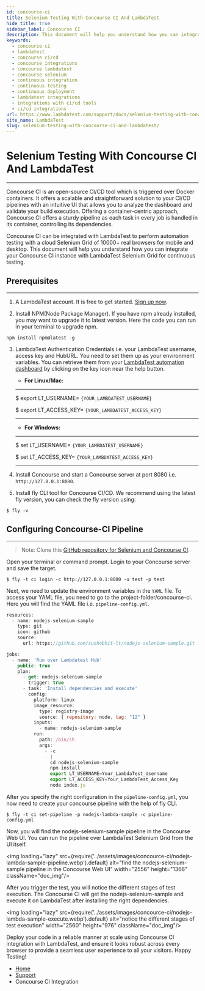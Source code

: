 ```yaml
---
id: concource-ci
title: Selenium Testing With Concourse CI And LambdaTest
hide_title: true
sidebar_label: Concourse CI
description: This document will help you understand how you can integrate your Concourse CI instance with cloud Selenium Grid for continuous testing.
keywords:
  - concourse ci
  - lambdatest
  - concourse ci/cd
  - concourse integrations
  - concourse lambdatest
  - concourse selenium
  - continuous integration
  - continuous testing
  - continuous deployment
  - lambdatest integrations
  - integrations with ci/cd tools
  - ci/cd integrations
url: https://www.lambdatest.com/support/docs/selenium-testing-with-concourse-ci-and-lambdatest/
site_name: LambdaTest
slug: selenium-testing-with-concourse-ci-and-lambdatest/
---
```


<script type="application/ld+json"
      dangerouslySetInnerHTML={{ __html: JSON.stringify({
       "@context": "https://schema.org",
        "@type": "BreadcrumbList",
        "itemListElement": [{
          "@type": "ListItem",
          "position": 1,
          "name": "LambdaTest",
          "item": "https://www.lambdatest.com"
        },{
          "@type": "ListItem",
          "position": 2,
          "name": "Support",
          "item": "https://www.lambdatest.com/support/docs/"
        },{
          "@type": "ListItem",
          "position": 3,
          "name": "Concourse CI Integration",
          "item": "https://www.lambdatest.com/support/docs/selenium-testing-with-concourse-ci-and-lambdatest/"
        }]
      })
    }}
></script>

# Selenium Testing With Concourse CI And LambdaTest
* * *
Concourse CI is an open-source CI/CD tool which is triggered over Docker containers. It offers a scalable and straightforward solution to your CI/CD pipelines with an intuitive UI that allows you to analyze the dashboard and validate your build execution. Offering a container-centric approach, Concourse CI offers a sturdy pipeline as each task in every job is handled in its container, controlling its dependencies.

Concourse CI can be integrated with LambdaTest to perform automation testing with a cloud Selenium Grid of 10000+ real browsers for mobile and desktop. This document will help you understand how you can integrate your Concourse CI instance with LambdaTest Selenium Grid for continuous testing.

## Prerequisites
* * *
1. A LambdaTest account. It is free to get started. [Sign up now](https://accounts.lambdatest.com/register).

2. Install NPM(Node Package Manager). If you have npm already installed, you may want to upgrade it to latest version. Here the code you can run in your terminal to upgrade npm.

```
npm install npm@latest -g
```

3. LambdaTest Authentication Credentials i.e. your LambdaTest username, access key and HubURL. You need to set them up as your environment variables. You can retrieve them from your [LambdaTest automation dashboard](https://automation.lambdatest.com/) by clicking on the key icon near the help button.

    * **For Linux/Mac:**

    ---
    $ export LT_USERNAME= `{YOUR_LAMBDATEST_USERNAME}`
    
    $ export LT_ACCESS_KEY= `{YOUR_LAMBDATEST_ACCESS_KEY}`

    ---

    * **For Windows:**

    ---
    $ set LT_USERNAME= `{YOUR_LAMBDATEST_USERNAME}`
    
    $ set LT_ACCESS_KEY= `{YOUR_LAMBDATEST_ACCESS_KEY}`

    ---

4. Install Concourse and start a Concourse server at port 8080 i.e. ``http://127.0.0.1:8080``.

5. Install fly CLI tool for Concourse CI/CD. We recommend using the latest fly version, you can check the fly version using:

```
$ fly -v
```

## Configuring Concourse-CI Pipeline
* * *
> Note: Clone this [GitHub repository for Selenium and Concourse CI](https://github.com/LambdaTest/concourse-nodejs-selenium-sample).

Open your terminal or command prompt. Login to your Concourse server and save the target.

```
$ fly -t ci login -c http://127.0.0.1:8080 -u test -p test
```

Next, we need to update the environment variables in the `YAML` file. To access your YAML file, you need to go to the project-folder/concourse-ci. Here you will find the YAML file i.e. `pipeline-config.yml`.

```js
resources:
  - name: nodejs-selenium-sample
    type: git
    icon: github
    source:
      url: https://github.com/sushobhit-lt/nodejs-selenium-sample.git

jobs:
  - name: 'Run over Lambdatest Hub'
    public: true
    plan:
      - get: nodejs-selenium-sample
        trigger: true
      - task: 'Install dependencies and execute'
        config:
          platform: linux
          image_resource:
            type: registry-image
            source: { repository: node, tag: "12" }
          inputs:
            - name: nodejs-selenium-sample
          run:
            path: /bin/sh
            args:
              - -c
              - |
                cd nodejs-selenium-sample
                npm install
                export LT_USERNAME=Your_LambdaTest_Username
                export LT_ACCESS_KEY=Your_LambdaTest_Access_Key
                node index.js
```

After you specify the right configuration in the `pipeline-config.yml`, you now need to create your concourse pipeline with the help of fly CLI.

```
$ fly -t ci set-pipeline -p nodejs-lambda-sample -c pipeline-config.yml
```

Now, you will find the nodejs-selenium-sample pipeline in the Concourse Web UI. You can run the pipeline over LambdaTest Selenium Grid from the UI itself.

<img loading="lazy" src={require('../assets/images/concource-ci/nodejs-lambda-sample-pipeline.webp').default} alt="find the nodejs-selenium-sample pipeline in the Concourse Web UI" width="2556" height="1366" className="doc_img"/>
 
After you trigger the test, you will notice the different stages of test execution. The Concourse CI will get the nodejs-selenium-sample and execute it on LambdaTest after installing the right dependencies.

<img loading="lazy" src={require('../assets/images/concource-ci/nodejs-lambda-sample-execute.webp').default} alt="notice the different stages of test execution" width="2560" height="976" className="doc_img"/>

Deploy your code in a reliable manner at scale using Concourse CI integration with LambdaTest, and ensure it looks robust across every browser to provide a seamless user experience to all your visitors. Happy Testing!

<nav aria-label="breadcrumbs">
  <ul className="breadcrumbs">
    <li className="breadcrumbs__item">
      <a className="breadcrumbs__link" href="https://www.lambdatest.com">
        Home
      </a>
    </li>
    <li className="breadcrumbs__item">
      <a className="breadcrumbs__link" target="_self" href="https://www.lambdatest.com/support/docs/">
        Support
      </a>
    </li>
    <li className="breadcrumbs__item breadcrumbs__item--active">
      <span className="breadcrumbs__link">
        Concourse CI Integration
      </span>
    </li>
  </ul>
</nav>